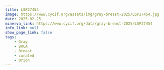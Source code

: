 ```yaml
---
title: LSP27454
image: https://www.cycif.org/assets/img/gray-breast-2025/LSP27454.jpg
date: 2025-02-25
minerva_link: https://www.cycif.org/data/gray-breast-2025/LSP27454
info_link: null
show_page_link: false
tags:
    - Gray
    - BRCA
    - Breast
    - curated
    - Orion
---
```


